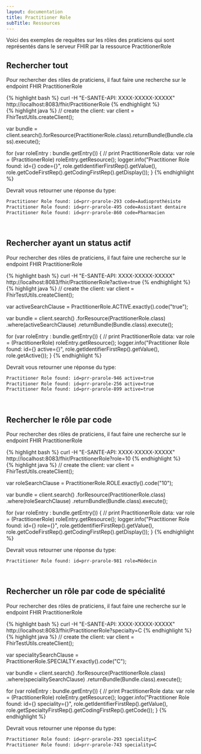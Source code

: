 ```yaml
---
layout: documentation
title: Practitioner Role
subTitle: Ressources
---
```



Voici des exemples de requêtes sur les rôles des praticiens qui sont représentés dans le serveur FHIR par la ressource PractitionerRole


## Rechercher tout

Pour rechercher des rôles de praticiens, il faut faire une recherche sur le endpoint FHIR PractitionerRole

<div class="code-sample">
<div class="tab-content" data-name="curl">
{% highlight bash %}
curl -H "E-SANTE-API: XXXX-XXXXX-XXXXX" http://localhost:8083/fhir/PractitionerRole
{% endhighlight %}
</div>
<div class="tab-content" data-name="java">
{% highlight java %}
// create the client:
var client = FhirTestUtils.createClient();

var bundle = client.search().forResource(PractitionerRole.class).returnBundle(Bundle.class).execute();

for (var roleEntry : bundle.getEntry()) {
// print PractitionerRole data:
var role = (PractitionerRole) roleEntry.getResource();
logger.info("Practitioner Role found: id={} code={}", role.getIdentifierFirstRep().getValue(), role.getCodeFirstRep().getCodingFirstRep().getDisplay());
}
{% endhighlight %}
</div>

</div>

Devrait vous retourner une réponse du type:

```bash
Practitioner Role found: id=prr-prarole-293 code=Audioprothésiste
Practitioner Role found: id=prr-prarole-495 code=Assistant dentaire
Practitioner Role found: id=prr-prarole-860 code=Pharmacien
```

<br>

## Rechercher ayant un status actif

Pour rechercher des rôles de praticiens, il faut faire une recherche sur le endpoint FHIR PractitionerRole

<div class="code-sample">
<div class="tab-content" data-name="curl">
{% highlight bash %}
curl -H "E-SANTE-API: XXXX-XXXXX-XXXXX" http://localhost:8083/fhir/PractitionerRole?active=true
{% endhighlight %}
</div>
<div class="tab-content" data-name="java">
{% highlight java %}
// create the client:
var client = FhirTestUtils.createClient();

var activeSearchClause = PractitionerRole.ACTIVE.exactly().code("true");

var bundle = client.search()
.forResource(PractitionerRole.class)
.where(activeSearchClause)
.returnBundle(Bundle.class).execute();

for (var roleEntry : bundle.getEntry()) {
// print PractitionerRole data:
var role = (PractitionerRole) roleEntry.getResource();
logger.info("Practitioner Role found: id={} active={}", role.getIdentifierFirstRep().getValue(), role.getActive());
}
{% endhighlight %}
</div>

</div>

Devrait vous retourner une réponse du type:

```bash
Practitioner Role found: id=prr-prarole-946 active=true
Practitioner Role found: id=prr-prarole-256 active=true
Practitioner Role found: id=prr-prarole-899 active=true
```

<br>

## Rechercher le rôle par code

Pour rechercher des rôles de praticiens, il faut faire une recherche sur le endpoint FHIR PractitionerRole

<div class="code-sample">
<div class="tab-content" data-name="curl">
{% highlight bash %}
curl -H "E-SANTE-API: XXXX-XXXXX-XXXXX" http://localhost:8083/fhir/PractitionerRole?role=10
{% endhighlight %}
</div>
<div class="tab-content" data-name="java">
{% highlight java %}
// create the client:
var client = FhirTestUtils.createClient();

var roleSearchClause = PractitionerRole.ROLE.exactly().code("10");

var bundle = client.search()
.forResource(PractitionerRole.class)
.where(roleSearchClause)
.returnBundle(Bundle.class).execute();

for (var roleEntry : bundle.getEntry()) {
// print PractitionerRole data:
var role = (PractitionerRole) roleEntry.getResource();
logger.info("Practitioner Role found: id={} role={}", role.getIdentifierFirstRep().getValue(), role.getCodeFirstRep().getCodingFirstRep().getDisplay());
}
{% endhighlight %}
</div>

</div>

Devrait vous retourner une réponse du type:

```bash
Practitioner Role found: id=prr-prarole-981 role=Médecin
```

<br>

## Rechercher un rôle par code de spécialité

Pour rechercher des rôles de praticiens, il faut faire une recherche sur le endpoint FHIR PractitionerRole

<div class="code-sample">
<div class="tab-content" data-name="curl">
{% highlight bash %}
curl -H "E-SANTE-API: XXXX-XXXXX-XXXXX" http://localhost:8083/fhir/PractitionerRole?specialty=C
{% endhighlight %}
</div>
<div class="tab-content" data-name="java">
{% highlight java %}
// create the client:
var client = FhirTestUtils.createClient();

var specialitySearchClause = PractitionerRole.SPECIALTY.exactly().code("C");

var bundle = client.search()
.forResource(PractitionerRole.class)
.where(specialitySearchClause)
.returnBundle(Bundle.class).execute();

for (var roleEntry : bundle.getEntry()) {
// print PractitionerRole data:
var role = (PractitionerRole) roleEntry.getResource();
logger.info("Practitioner Role found: id={} speciality={}", role.getIdentifierFirstRep().getValue(), role.getSpecialtyFirstRep().getCodingFirstRep().getCode());
}
{% endhighlight %}
</div>

</div>

Devrait vous retourner une réponse du type:

```bash
Practitioner Role found: id=prr-prarole-293 speciality=C
Practitioner Role found: id=prr-prarole-743 speciality=C
```

<br>
